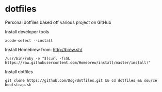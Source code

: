 dotfiles
========

Personal dotfiles based off various project on GitHub

Install developer tools

`xcode-select --install`

Install Homebrew from: http://brew.sh/

`/usr/bin/ruby -e "$(curl -fsSL https://raw.githubusercontent.com/Homebrew/install/master/install)"`

Install dotfiles

`git clone https://github.com/Dog/dotfiles.git && cd dotfiles && source bootstrap.sh`
